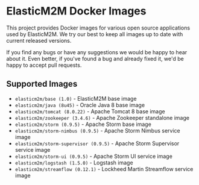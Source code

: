 ElasticM2M Docker Images
========================

This project provides Docker images for various open source applications used by ElasticM2M.  We try our best to keep all images up to date with current released versions.  

If you find any bugs or have any suggestions we would be happy to hear about it.  Even better, if you've found a bug and already fixed it, we'd be happy to accept pull requests.

## Supported Images

- `elasticm2m/base (1.0)` - ElasticM2M base image
- `elasticm2m/java (8u45)` - Oracle Java 8 base image
- `elasticm2m/tomcat (8.0.22)` - Apache Tomcat 8 base image
- `elasticm2m/zookeeper (3.4.6)` - Apache Zookeeper standalone image
- `elasticm2m/storm (0.9.5)` - Apache Storm base image
- `elasticm2m/storm-nimbus (0.9.5)` - Apache Storm Nimbus service image
- `elasticm2m/storm-supervisor (0.9.5)` - Apache Storm Supervisor service image
- `elasticm2m/storm-ui (0.9.5)` - Apache Storm UI service image
- `elasticm2m/logstash (1.5.0)` - Logstash image
- `elasticm2m/streamflow (0.12.1)` - Lockheed Martin Streamflow service image
